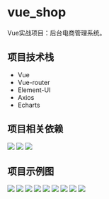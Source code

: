 # vue_shop

Vue实战项目：后台电商管理系统。

## 项目技术栈

- Vue
- Vue-router
- Element-UI
- Axios
- Echarts

## 项目相关依赖

![](https://github.com/liuzhongning/vue_shop/blob/master/demo_pictures/dependencies01.jpg)
![](https://github.com/liuzhongning/vue_shop/blob/master/demo_pictures/dependencies02.jpg)
![](https://github.com/liuzhongning/vue_shop/blob/master/demo_pictures/dependencies03.jpg)

## 项目示例图

![](https://github.com/liuzhongning/vue_shop/blob/master/demo_pictures/vue_shop01.jpg)
![](https://github.com/liuzhongning/vue_shop/blob/master/demo_pictures/vue_shop02.jpg)
![](https://github.com/liuzhongning/vue_shop/blob/master/demo_pictures/vue_shop03.jpg)
![](https://github.com/liuzhongning/vue_shop/blob/master/demo_pictures/vue_shop04.jpg)
![](https://github.com/liuzhongning/vue_shop/blob/master/demo_pictures/vue_shop05.jpg)
![](https://github.com/liuzhongning/vue_shop/blob/master/demo_pictures/vue_shop06.jpg)
![](https://github.com/liuzhongning/vue_shop/blob/master/demo_pictures/vue_shop07.jpg)
![](https://github.com/liuzhongning/vue_shop/blob/master/demo_pictures/vue_shop08.jpg)
![](https://github.com/liuzhongning/vue_shop/blob/master/demo_pictures/vue_shop09.jpg)
